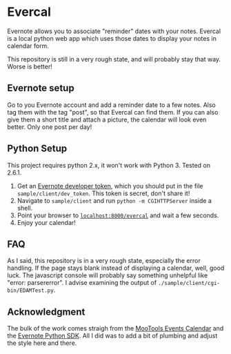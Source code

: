 Evercal
===

Evernote allows you to associate "reminder" dates with your notes. Evercal is a local python web app which uses those dates to display your notes in calendar form.

This repository is still in a very rough state, and will probably stay that way. Worse is better!

Evernote setup
---
Go to you Evernote account and add a reminder date to a few notes. Also tag them with the tag "post", so that Evercal can find them. If you can also give them a short title and attach a picture, the calendar will look even better. Only one post per day!

Python Setup
---
This project requires python 2.x, it won't work with Python 3. Tested on 2.6.1.

1. Get an [Evernote developer token](http://dev.evernote.com/doc/articles/authentication.php#devtoken), which you should put in the file `sample/client/dev_token`. This token is secret, don't share it!
1. Navigate to `sample/client` and run `python -m CGIHTTPServer` inside a shell.
1. Point your browser to [`localhost:8000/evercal`](http://localhost:8000/evercal) and wait a few seconds.
1. Enjoy your calendar!

FAQ
---
As I said, this repository is in a very rough state, especially the error handling. If the page stays blank instead of displaying a calendar, well, good luck. The javascript console will probably say something unhelpful like "error: parsererror". I advise examining the output of `./sample/client/cgi-bin/EDAMTest.py`.

Acknowledgment
---
The bulk of the work comes straigh from the [MooTools Events Calendar](http://dansnetwork.com/mootools/events-calendar/) and the [Evernote Python SDK](https://github.com/evernote/evernote-sdk-python). All I did was to add a bit of plumbing and adjust the style here and there.
